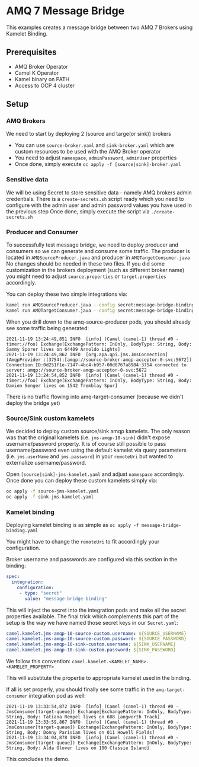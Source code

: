# AMQ 7 Message Bridge

This examples creates a message bridge between two AMQ 7 Brokers using Kamelet Binding.

## Prerequisites
- AMQ Broker Operator
- Camel K Operator
- Kamel binary on PATH
- Access to OCP 4 cluster

## Setup

### AMQ Brokers
We need to start by deploying 2 (source and targe(or sink)) brokers
   - You can use `source-broker.yaml` and `sink-broker.yaml` which are custom resources to be used with the AMQ Broker operator
   - You need to adjust `namespace`, `adminPassword`, `adminUser` properties
   - Once done, simply execute `oc apply -f [source|sink]-broker.yaml`

### Sensitive data
We will be using Secret to store sensitive data - namely AMQ brokers admin credentials. There is a `create-secrets.sh` script ready which you need to configure with the admin user and admin password values you have used in the previous step
Once done, simply execute the script via `./create-secrets.sh`

### Producer and Consumer
To successfully test message bridge, we need to deploy producer and consumers so we can generate and consume some traffic.
The producer is located in `AMQSourceProducer.java` and producer in `AMQTargetConsumer.java`
No changes should be needed in these two files. If you did some customization in the brokers deployment (such as different broker name) you might need to adjust `source.properties` or `target.properties` accordingly.

You can deploy these two simple integrations via:
```bash
kamel run AMQSourceProducer.java --config secret:message-bridge-binding --config file:source.properties
kamel run AMQTargetConsumer.java --config secret:message-bridge-binding --config file:target.properties
```

When you drill down to the amq-source-producer pods, you should already see some traffic being generated:
```
2021-11-19 13:24:49,851 INFO  [info] (Camel (camel-1) thread #0 - timer://foo) Exchange[ExchangePattern: InOnly, BodyType: String, Body: Sammy Sporer lives on 64409 Arnoldo Lights]
2021-11-19 13:24:49,862 INFO  [org.apa.qpi.jms.JmsConnection] (AmqpProvider :(3754):[amqp://source-broker-amqp-acceptor-0-svc:5672]) Connection ID:0d251f1e-7147-4bc4-b957-00d8767a8984:3754 connected to server: amqp://source-broker-amqp-acceptor-0-svc:5672
2021-11-19 13:24:54,852 INFO  [info] (Camel (camel-1) thread #0 - timer://foo) Exchange[ExchangePattern: InOnly, BodyType: String, Body: Damien Senger lives on 1542 Tremblay Spur]
```

There is no traffic flowing into amq-target-consumer (because we didn't deploy the bridge yet)

### Source/Sink custom kamelets
We decided to deploy custom source/sink amqp kamelets. The only reason was that the original kamelets (i.e. `jms-amqp-10-sink`) didn't expose username/password property. It is of course still possible to pass username/password even using the default kamelet via query parameters (i.e. `jms.userName` and `jms.password`) in your `remoteUri` but wanted to externalize username/password.

Open `[source|sink]-jms-kamelet.yaml` and adjust `namespace` accordingly. Once done you can deploy these custom kamelets simply via:
```bash
oc apply -f source-jms-kamelet.yaml 
oc apply -f sink-jms-kamelet.yaml     
```

### Kamelet binding
Deploying kamelet binding is as simple as `oc apply -f message-bridge-binding.yaml`

You might have to change the `remoteUri` to fit accordingly your configuration.

Broker username and passwords are configured via this section in the binding:

```yaml
spec:
  integration:
    configuration:
     - type: "secret"
       value: "message-bridge-binding"  
```
This will inject the secret into the integration pods and make all the secret properties available. The final trick which complements this part of the setup is the way we have named those secret keys in our `Secret.yaml`:
```yaml
camel.kamelet.jms-amqp-10-source-custom.username: ${SOURCE_USERNAME}
camel.kamelet.jms-amqp-10-source-custom.password: ${SOURCE_PASSWORD}
camel.kamelet.jms-amqp-10-sink-custom.username: ${SINK_USERNAME}
camel.kamelet.jms-amqp-10-sink-custom.password: ${SINK_PASSWORD}
```       
We follow this convention:
`camel.kamelet.<KAMELET_NAME>.<KAMELET_PROPERTY>`

This will substitute the propertie to appropriate kamelet used in the binding.

If all is set properly, you should finally see some traffic in the `amq-target-consumer` integration pod as well:
```
2021-11-19 13:33:54,872 INFO  [info] (Camel (camel-1) thread #0 - JmsConsumer[target-queue]) Exchange[ExchangePattern: InOnly, BodyType: String, Body: Tatiana Rempel lives on 688 Langworth Track]
2021-11-19 13:33:59,867 INFO  [info] (Camel (camel-1) thread #0 - JmsConsumer[target-queue]) Exchange[ExchangePattern: InOnly, BodyType: String, Body: Donny Parisian lives on 011 Howell Fields]
2021-11-19 13:34:04,878 INFO  [info] (Camel (camel-1) thread #0 - JmsConsumer[target-queue]) Exchange[ExchangePattern: InOnly, BodyType: String, Body: Alda Glover lives on 100 Classie Island]
```

This concludes the demo.


